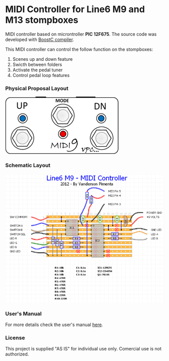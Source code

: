# MIDI Controller for Line6 M9 and M13 stompboxes

MIDI controller based on microntroller **PIC 12F675**. The source code was developed with [BoostC compiler](http://www.sourceboost.com/Products/BoostC/Overview.html).

This MIDI controller can control the follow function on the stompboxes:

1. Scenes up and down feature
2. Swicth between folders
3. Activate the pedal tuner
4. Control pedal loop features

### Physical Proposal Layout

![image](img/midi9.png)

### Schematic Layout

![image](schematic/m9midibrd.png)

### User's Manual

For more details check the user's manual [here](manual/m9_midi_manual.pdf).

### License 

This project is supplied "AS IS" for individual use only. Comercial use is not authorized.  

